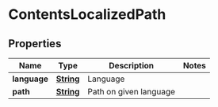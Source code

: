 
# ContentsLocalizedPath

## Properties
Name | Type | Description | Notes
------------ | ------------- | ------------- | -------------
**language** | [**String**](String.md) | Language | 
**path** | [**String**](String.md) | Path on given language | 



